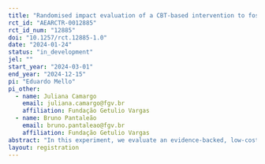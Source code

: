 ```yaml
---
title: "Randomised impact evaluation of a CBT-based intervention to foster socioemotional skills in vulnerable youth in Brazil"
rct_id: "AEARCTR-0012885"
rct_id_num: "12885"
doi: "10.1257/rct.12885-1.0"
date: "2024-01-24"
status: "in_development"
jel: ""
start_year: "2024-03-01"
end_year: "2024-12-15"
pi: "Eduardo Mello"
pi_other:
  - name: Juliana Camargo
    email: juliana.camargo@fgv.br
    affiliation: Fundação Getulio Vargas
  - name: Bruno Pantaleão
    email: bruno.pantaleao@fgv.br
    affiliation: Fundação Getulio Vargas
abstract: "In this experiment, we evaluate an evidence-backed, low-cost intervention to improve academic performance and reduce risk-behaviour through the development of socioemo- tional skills amongst vulnerable children – those who are most at-risk of being victims and/or perpetrators of violence. We will conduct a Cluster-randomised Trial (CRT) at school level in two municipalities in Brazil to evaluate the SEJA intervention that is based on successful experiences conducted in Chicago, Liberia and Canada. SEJA has low direct costs and is scalable when compared to similar interventions. The program has been designed to leverage municipalities’ existing personnel and infrastructure, making it ideal for implementation in low and medium income countries. We will estimate the interventions’ causal impacts on short and long-term outcomes. On the short-term, we look at outcomes such as socioemotional skills, academic performance, school frequency and enrolment in high school. The longitudinal design of our study allows us to conduct follow-up rounds of survey and administrative data collection to estimate causal impacts on long-term outcomes, such as criminal sanctions, victimisation, other self-reported vul- nerabilities, participation in anti-poverty programs and labour market outcomes."
layout: registration
---
```


